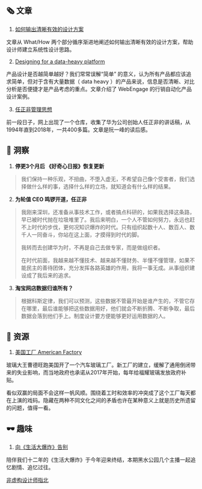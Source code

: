##  🗞 文章

1. [如何输出清晰有效的设计方案](https://isux.tencent.com/articles/systematic-thinking.html)

文章从 What/How 两个部分循序渐进地阐述如何输出清晰有效的设计方案，帮助设计师建立系统性设计思路。

2. [Designing for a data-heavy platform](https://blog.prototypr.io/designing-for-a-data-heavy-platform-33cbcc0dbe7a)

产品设计是否越简单越好？我们常常误解“简单” 的意义，认为所有产品都应该追求简单，但对于含有大量数据（ data heavy ）的产品来说，信息是否清晰、对比分析是否便捷才是产品考虑的重点。文章介绍了 WebEngage 的行销自动化产品设计案例。

3. [任正非管理思想](http://www.ruanyifeng.com/blog/2019/08/ren-zhengfei.html)

前一段日子，网上出现了一个仓库，收集了华为公司创始人任正非的讲话稿，从1994年直到2018年，一共400多篇。文章是阮一峰的读后感。

## 💬 洞察

1. **停更3个月后 《好奇心日报》恢复更新**

> 我们保持一种乐观，不扭曲，不堕入虚无，不希望自己像个受害者，我们选择做什么样的事，选择什么样的立场，就知道会有什么样的结果。

2. **为轮值 CEO 鸣锣开道，任正非**

> 我刚来深圳，还准备从事技术工作，或者搞点科研的，如果我选择这条路，早已被时代抛在垃圾堆里了。我后来明白，一个人不管如何努力，永远也赶不上时代的步伐，更何况知识爆炸的时代。只有组织起数十人、数百人、数千人一同奋斗，你站在这上面，才摸得到时代的脚。
>
> 我转而去创建华为时，不再是自己去做专家，而是做组织者。
>
> 在时代前面，我越来越不懂技术、越来越不懂财务、半懂不懂管理，如果不能民主的善待团体，充分发挥各路英雄的作用，我将一事无成。从事组织建设成了我后来的追求。

3. **淘宝网店数据归谁所有？**

> 根据科斯定律，我们可以预测，这些数据不管最开始是谁产生的，不管它存在哪里，最后谁能够把这些数据用好，他们就会不断折腾、不断争取，最后数据会落到他们手上。制度设计要方便能够更好运用数据的人。

## 💎 资源

1. [美国工厂 American Factory](https://movie.douban.com/subject/30390700/)

玻璃大王曹德旺跑美国开了一个汽车玻璃工厂。新工厂的建立，缓解了通用倒闭带来的失业影响，而当地政府也承诺从2017年开始，每年给福耀玻璃发放政府补贴。

看似双赢的局面不会这样一帆风顺。围绕着工时和效率的冲突成了这个工厂每天都在上演的戏码。隐藏在两种不同文化之间的矛盾也许在某种意义上就是历史所遗留的问题，值得一看。

## 🕶 趣味

1. [向《生活大爆炸》告别](https://music.163.com/#/program?id=2062919779)

陪伴我们十二年的《生活大爆炸》于今年迎来终结，本期黑水公园几个主播一起追忆剧情、追忆过往。

[非虚构设计师指北](https://www.yuque.com/lynnete/design)